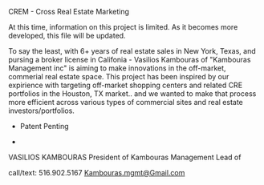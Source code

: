 CREM - Cross Real Estate Marketing

At this time, information on this project is limited. 
As it becomes more developed, this file will be updated.

To say the least, with 6+ years of real estate sales in New York, Texas, and pursing a broker license in Califonia - Vasilios Kambouras 
of "Kambouras Management inc" is aiming to make innovations in the off-market, commerial real estate space. This project has been inspired 
by our expirience with targeting off-market shopping centers and related CRE portfolios in the Houston, TX market.. and we wanted to make 
that process more efficient across various types of commercial sites and real estate investors/portfolios.

* Patent Penting 


-
VASILIOS KAMBOURAS
President of Kambouras Management
Lead of

call/text: 516.902.5167 
Kambouras.mgmt@Gmail.com
